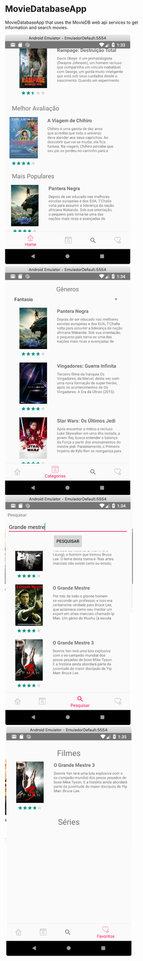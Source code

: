 # MovieDatabaseApp
MovieDatabaseApp that uses the MovieDB web api services to get information and search movies.

![Preview](https://github.com/bitsbr/MovieDatabaseApp/blob/master/images/image01.png)
![Preview](https://github.com/bitsbr/MovieDatabaseApp/blob/master/images/image02.png)
![Preview](https://github.com/bitsbr/MovieDatabaseApp/blob/master/images/image03.png)
![Preview](https://github.com/bitsbr/MovieDatabaseApp/blob/master/images/image04.png)

